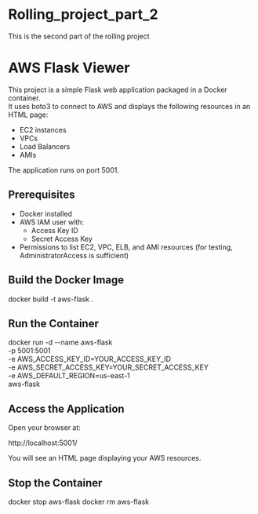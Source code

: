 # Rolling_project_part_2
This is the second part of the rolling project 

# AWS Flask Viewer

This project is a simple Flask web application packaged in a Docker container.  
It uses boto3 to connect to AWS and displays the following resources in an HTML page:
- EC2 instances
- VPCs
- Load Balancers
- AMIs

The application runs on port 5001.

## Prerequisites
- Docker installed
- AWS IAM user with:
  - Access Key ID
  - Secret Access Key
- Permissions to list EC2, VPC, ELB, and AMI resources (for testing, AdministratorAccess is sufficient)

## Build the Docker Image
docker build -t aws-flask .

## Run the Container
docker run -d --name aws-flask \
  -p 5001:5001 \
  -e AWS_ACCESS_KEY_ID=YOUR_ACCESS_KEY_ID \
  -e AWS_SECRET_ACCESS_KEY=YOUR_SECRET_ACCESS_KEY \
  -e AWS_DEFAULT_REGION=us-east-1 \
  aws-flask

## Access the Application
Open your browser at:

http://localhost:5001/

You will see an HTML page displaying your AWS resources.

## Stop the Container
docker stop aws-flask
docker rm aws-flask
